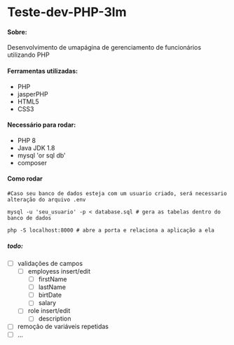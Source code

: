 # Teste-dev-PHP-3lm

#### Sobre: 
Desenvolvimento de umapágina de gerenciamento de funcionários utilizando PHP

#### Ferramentas utilizadas:
- PHP
- jasperPHP
- HTML5
- CSS3

#### Necessário para rodar:
- PHP 8
- Java JDK 1.8
- mysql 'or sql db'
- composer

#### Como rodar
```
#Caso seu banco de dados esteja com um usuario criado, será necessario alteração do arquivo .env

mysql -u 'seu_usuario' -p < database.sql # gera as tabelas dentro do banco de dados

php -S localhost:8000 # abre a porta e relaciona a aplicação a ela
```


##### todo:
- [ ] validações de campos 
    - [ ] employess insert/edit
        - [ ] firstName
        - [ ] lastName
        - [ ] birtDate
        - [ ] salary
    - [ ] role insert/edit
        - [ ] description
- [ ] remoção de variáveis repetidas
- [ ] ...
